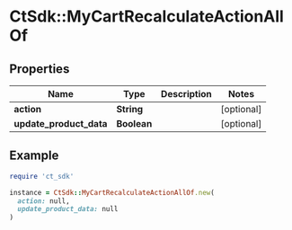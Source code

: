 # CtSdk::MyCartRecalculateActionAllOf

## Properties

| Name | Type | Description | Notes |
| ---- | ---- | ----------- | ----- |
| **action** | **String** |  | [optional] |
| **update_product_data** | **Boolean** |  | [optional] |

## Example

```ruby
require 'ct_sdk'

instance = CtSdk::MyCartRecalculateActionAllOf.new(
  action: null,
  update_product_data: null
)
```

